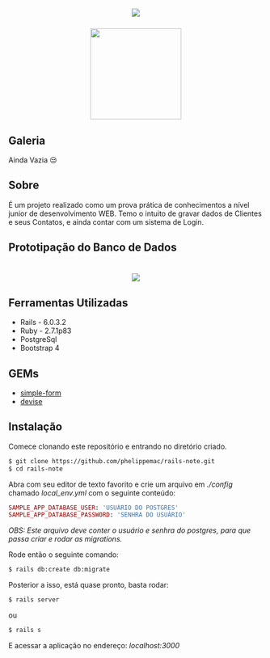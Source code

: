 <h1 align="center">
  <img src="https://ik.imagekit.io/795unnjv9m/Meu_portifolio_-_Padr_o_yEh6G0CIc.png">
</h1>

<h3 align="center">
  <img src="https://ik.imagekit.io/795unnjv9m/RailsNote_oQ1lUNk5I.png?" height="180">
</h3>

## Galeria

Ainda Vazia 😒

## Sobre

É um projeto realizado como um prova prática de conhecimentos a nível junior de desenvolvimento WEB.
Temo o intuito de gravar dados de Clientes e seus Contatos, e ainda contar com um sistema de Login.

## Prototipação do Banco de Dados

<h1 align="center">
  <img src="https://ik.imagekit.io/795unnjv9m/full-stack-vaga_KRGqZLIKl_.png">


## Ferramentas Utilizadas

- Rails - 6.0.3.2
- Ruby - 2.7.1p83
- PostgreSql
- Bootstrap 4

## GEMs

- [simple-form](https://github.com/heartcombo/simple_form)
- [devise](https://github.com/heartcombo/devise)

## Instalação

Comece clonando este repositório e entrando no diretório criado.

```bash
$ git clone https://github.com/phelippemac/rails-note.git
$ cd rails-note
```

Abra com seu editor de texto favorito e crie um arquivo em *./config* chamado *local_env.yml* com o seguinte conteúdo:

```ruby
SAMPLE_APP_DATABASE_USER: 'USUÁRIO DO POSTGRES'
SAMPLE_APP_DATABASE_PASSWORD: 'SENHRA DO USUÀRIO'
```
*OBS: Este arquivo deve conter o usuário e senhra do postgres, para que passa criar e rodar as migrations.*

Rode então o seguinte comando:

```bash
$ rails db:create db:migrate
```
Posterior a isso, está quase pronto, basta rodar:

```bash
$ rails server
```
ou
```bash
$ rails s
```

E acessar a aplicação no endereço: *localhost:3000*